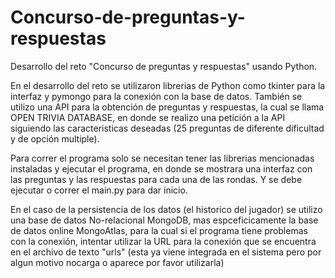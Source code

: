 # Concurso-de-preguntas-y-respuestas
Desarrollo del reto "Concurso de preguntas y respuestas" usando Python.

En el desarrollo del reto se utilizaron librerias de Python como tkinter para la interfaz y pymongo para la conexión con la base de datos. También se utilizo una API para la obtención de preguntas y respuestas, la cual se llama OPEN TRIVIA DATABASE, en donde se realizo una petición a la API siguiendo las caracteristicas deseadas (25 preguntas de diferente dificultad y de opción multiple).

Para correr el programa solo se necesitan tener las librerias mencionadas instaladas y ejecutar el programa, en donde se mostrara una interfaz con las preguntas y las respuestas
para cada una de las rondas. Y se debe ejecutar o correr el main.py para dar inicio.

En el caso de la persistencia de los datos (el historico del jugador) se utilizo una base de datos No-relacional MongoDB, mas espceficicamente la base de datos online MongoAtlas,
para la cual si el programa tiene problemas con la conexión, intentar utilizar la URL para la conexión que se encuentra en el archivo de texto "urls" (esta ya viene integrada en el sistema pero por algun motivo nocarga o aparece por favor utilizarla)
